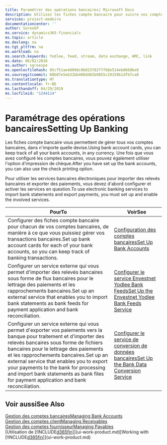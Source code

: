 ```yaml
---
title: Paramétrer des opérations bancaires| Microsoft Docs
description: Utilisez les fiches compte bancaire pour suivre vos comptes bancaires et paramétrer le flux bancaire, telles que Yodlee, pour échanger des données.
services: project-madeira
documentationcenter: ''
author: SorenGP
ms.service: dynamics365-financials
ms.topic: article
ms.devlang: na
ms.tgt_pltfrm: na
ms.workload: na
ms.search.keywords: Yodlee, feed, stream, data exchange, AMC, link
ms.date: 06/02/2016
ms.author: sgroespe
ms.openlocfilehash: 05cf51ae4d09dc0b023782f7f68e514eb8668be8
ms.sourcegitcommit: 60b87e5eb32bb408dd65b9855c29159b1dfbfca8
ms.translationtype: HT
ms.contentlocale: fr-BE
ms.lasthandoff: 04/29/2019
ms.locfileid: "1244114"
---
```

# <a name="setting-up-banking"></a><span data-ttu-id="dbd43-103">Paramétrage des opérations bancaires</span><span class="sxs-lookup"><span data-stu-id="dbd43-103">Setting Up Banking</span></span>
<span data-ttu-id="dbd43-104">Les fiches compte bancaire vous permettent de gérer tous vos comptes bancaires, dans n'importe quelle devise.</span><span class="sxs-lookup"><span data-stu-id="dbd43-104">Using bank account cards, you can keep track of all your bank accounts, in any currency.</span></span> <span data-ttu-id="dbd43-105">Une fois que vous avez configuré les comptes bancaires, vous pouvez également utiliser l'option d'impression de chèque.</span><span class="sxs-lookup"><span data-stu-id="dbd43-105">After you have set up the bank accounts, you can also use the check printing option.</span></span>

<span data-ttu-id="dbd43-106">Pour utiliser les services bancaires électroniques pour importer des relevés bancaires et exporter des paiements, vous devez d'abord configurer et activer les services en question.</span><span class="sxs-lookup"><span data-stu-id="dbd43-106">To use electronic banking services to import bank statements and  export payments, you must set up and enable the involved services.</span></span>

| <span data-ttu-id="dbd43-107">Pour</span><span class="sxs-lookup"><span data-stu-id="dbd43-107">To</span></span> | <span data-ttu-id="dbd43-108">Voir</span><span class="sxs-lookup"><span data-stu-id="dbd43-108">See</span></span> |
| --- | --- |
| <span data-ttu-id="dbd43-109">Configurer des fiches compte bancaire pour chacun de vos comptes bancaires, de manière à ce que vous puissiez gérer vos transactions bancaires.</span><span class="sxs-lookup"><span data-stu-id="dbd43-109">Set up bank account cards for each of your bank accounts, so you can keep track of banking transactions.</span></span> |[<span data-ttu-id="dbd43-110">Configuration des comptes bancaires</span><span class="sxs-lookup"><span data-stu-id="dbd43-110">Set Up Bank Accounts</span></span>](bank-how-setup-bank-accounts.md) |
| <span data-ttu-id="dbd43-111">Configurer un service externe qui vous permet d'importer des relevés bancaires sous forme de flux bancaires pour le lettrage des paiements et les rapprochements bancaires.</span><span class="sxs-lookup"><span data-stu-id="dbd43-111">Set up an external service that enables you to import bank statements as bank feeds for payment application and bank reconciliation.</span></span> |[<span data-ttu-id="dbd43-112">Configurer le service Envestnet Yodlee Bank Feeds</span><span class="sxs-lookup"><span data-stu-id="dbd43-112">Set Up the Envestnet Yodlee Bank Feeds Service</span></span>](bank-how-setup-bank-statement-service.md) |
| <span data-ttu-id="dbd43-113">Configurer un service externe qui vous permet d'exporter vos paiements vers la banque pour traitement et d'importer des relevés bancaires sous forme de fichiers bancaires pour le lettrage des paiements et les rapprochements bancaires.</span><span class="sxs-lookup"><span data-stu-id="dbd43-113">Set up an external service that enables you to export your payments to the bank for processing  and import bank statements as bank files for payment application and bank reconciliation.</span></span> |[<span data-ttu-id="dbd43-114">Configurer le service de conversion de données bancaires</span><span class="sxs-lookup"><span data-stu-id="dbd43-114">Set Up the Bank Data Conversion Service</span></span>](bank-how-setup-bank-data-conversion-service.md) |

## <a name="see-also"></a><span data-ttu-id="dbd43-115">Voir aussi</span><span class="sxs-lookup"><span data-stu-id="dbd43-115">See Also</span></span>
[<span data-ttu-id="dbd43-116">Gestion des comptes bancaires</span><span class="sxs-lookup"><span data-stu-id="dbd43-116">Managing Bank Accounts</span></span>](bank-manage-bank-accounts.md)  
[<span data-ttu-id="dbd43-117">Gestion des comptes client</span><span class="sxs-lookup"><span data-stu-id="dbd43-117">Managing Receivables</span></span>](receivables-manage-receivables.md)  
[<span data-ttu-id="dbd43-118">Gestion des comptes fournisseur</span><span class="sxs-lookup"><span data-stu-id="dbd43-118">Managing Payables</span></span>](payables-manage-payables.md)  
<span data-ttu-id="dbd43-119">[Utilisation de [!INCLUDE[d365fin](includes/d365fin_md.md)]](ui-work-product.md)</span><span class="sxs-lookup"><span data-stu-id="dbd43-119">[Working with [!INCLUDE[d365fin](includes/d365fin_md.md)]](ui-work-product.md)</span></span>
